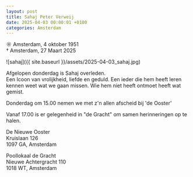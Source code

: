 ```yaml
---
layout: post
title: Sahaj Peter Verweij
date: 2025-04-03 00:00:01 +0100
categories: Amsterdam
---
```

☼ Amsterdam, 4 oktober 1951  
† Amsterdam, 27 Maart 2025  

![sahaj]({{ site.baseurl }}/assets/2025-04-03_sahaj.jpg)
  
Afgelopen donderdag is Sahaj overleden.  
Een Icoon van vrolijkheid, liefde en geduld. Een ieder die hem heeft leren kennen weet wat we gaan missen. Wie hem niet heeft ontmoet heeft wat gemist.  
  
Donderdag om 15.00 nemen we met z'n allen afscheid bij 'de Ooster'  

Vanaf 17.00 is er gelegenheid in "de Gracht" om samen herinneringen op te halen.  
  
De Nieuwe Ooster  
Kruislaan 126  
1097 GA, Amsterdam  
  
Poollokaal de Gracht  
Nieuwe Achtergracht 110  
1018 WT, Amsterdam  
